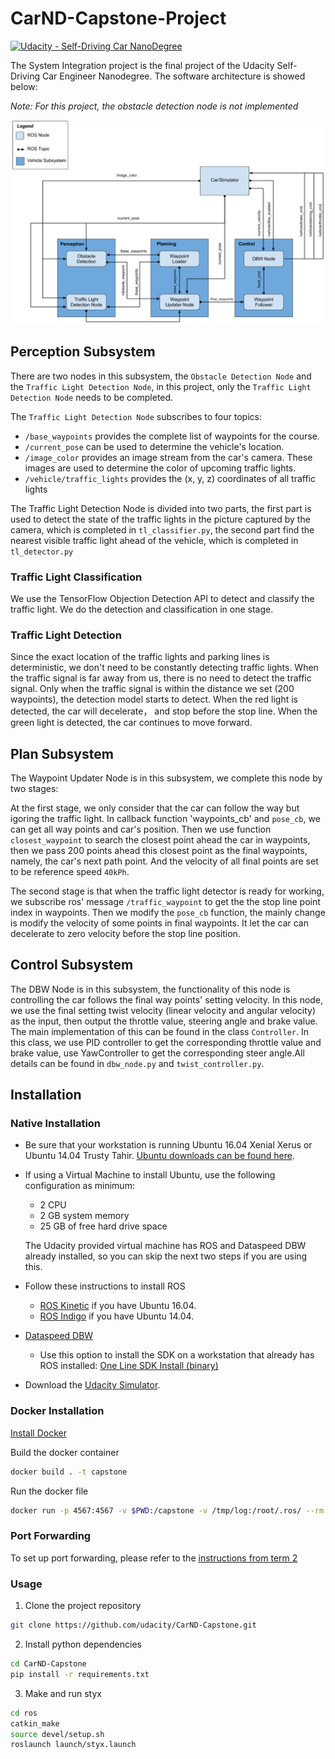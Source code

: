 # CarND-Capstone-Project
[![Udacity - Self-Driving Car NanoDegree](https://s3.amazonaws.com/udacity-sdc/github/shield-carnd.svg)](http://www.udacity.com/drive)

The System Integration project is the final project of the Udacity Self-Driving Car Engineer Nanodegree. The software architecture is showed below:

*Note: For this project, the obstacle detection node is not implemented*

![image alt text](imgs/Structure.png)


## Perception Subsystem

There are two nodes in this subsystem, the `Obstacle Detection Node` and the `Traffic Light Detection Node`, in this project, only the `Traffic Light Detection Node` needs to be completed.

The `Traffic Light Detection Node` subscribes to four topics:

* `/base_waypoints` provides the complete list of waypoints for the course.
* `/current_pose` can be used to determine the vehicle's location.
* `/image_color` provides an image stream from the car's camera. These images are used to determine the color of upcoming traffic lights.
* `/vehicle/traffic_lights` provides the (x, y, z) coordinates of all traffic lights

The Traffic Light Detection Node is divided into two parts, the first part is used to detect the state of the traffic lights in the picture captured by the camera, which is completed in `tl_classifier.py`, the second part find the nearest visible traffic light ahead of the vehicle, which is completed in `tl_detector.py`

### Traffic Light Classification

We use the TensorFlow Objection Detection API to detect and classify the traffic light. We do the detection and classification in one stage. 

### Traffic Light Detection

Since the exact location of the traffic lights and parking lines is deterministic, we don't need to be constantly detecting traffic lights. When the traffic signal is far away from us, there is no need to detect the traffic signal. Only when the traffic signal is within the distance we set (200 waypoints), the detection model starts to detect. When the red light is detected, the car will decelerate， and stop before the stop line. When the green light is detected, the car continues to move forward.

## Plan Subsystem

The Waypoint Updater Node is in this subsystem, we complete this node by two stages:

At the first stage, we only consider that the car can follow the way but igoring the traffic light. In callback function 'waypoints_cb' and `pose_cb`, we can get all way points and car's position. Then we use function `closest_waypoint` to search the closest point ahead the car in waypoints, then we pass 200 points ahead this closest point as the final waypoints, namely, the car's next path point. And the velocity of all final points are set to be reference speed `40kPh`.

The second stage is that when the traffic light detector is ready for working, we subscribe ros' message `/traffic_waypoint` to get the the stop line point index in waypoints. Then we modify the `pose_cb` function, the mainly change is modify the velocity of some points in final waypoints. It let the car can decelerate to zero velocity before the stop line position.


## Control Subsystem

The DBW Node is in this subsystem, the functionality of this node is controlling the car follows the final way points' setting velocity. In this node, we use the final setting twist velocity (linear velocity and angular velocity) as the input, then output the throttle value, steering angle and brake value. The main implementation of this can be found in the class `Controller`. In this class, we use PID controller to get the corresponding throttle value and brake value, use YawController to get the corresponding steer angle.All details can be found in `dbw_node.py` and `twist_controller.py`.

## Installation

### Native Installation

* Be sure that your workstation is running Ubuntu 16.04 Xenial Xerus or Ubuntu 14.04 Trusty Tahir. [Ubuntu downloads can be found here](https://www.ubuntu.com/download/desktop).
* If using a Virtual Machine to install Ubuntu, use the following configuration as minimum:
  * 2 CPU
  * 2 GB system memory
  * 25 GB of free hard drive space

  The Udacity provided virtual machine has ROS and Dataspeed DBW already installed, so you can skip the next two steps if you are using this.

* Follow these instructions to install ROS
  * [ROS Kinetic](http://wiki.ros.org/kinetic/Installation/Ubuntu) if you have Ubuntu 16.04.
  * [ROS Indigo](http://wiki.ros.org/indigo/Installation/Ubuntu) if you have Ubuntu 14.04.
* [Dataspeed DBW](https://bitbucket.org/DataspeedInc/dbw_mkz_ros)
  * Use this option to install the SDK on a workstation that already has ROS installed: [One Line SDK Install (binary)](https://bitbucket.org/DataspeedInc/dbw_mkz_ros/src/81e63fcc335d7b64139d7482017d6a97b405e250/ROS_SETUP.md?fileviewer=file-view-default)
* Download the [Udacity Simulator](https://github.com/udacity/CarND-Capstone/releases).

### Docker Installation

[Install Docker](https://docs.docker.com/engine/installation/)

Build the docker container

```bash
docker build . -t capstone
```

Run the docker file

```bash
docker run -p 4567:4567 -v $PWD:/capstone -v /tmp/log:/root/.ros/ --rm -it capstone
```

### Port Forwarding

To set up port forwarding, please refer to the [instructions from term 2](https://classroom.udacity.com/nanodegrees/nd013/parts/40f38239-66b6-46ec-ae68-03afd8a601c8/modules/0949fca6-b379-42af-a919-ee50aa304e6a/lessons/f758c44c-5e40-4e01-93b5-1a82aa4e044f/concepts/16cf4a78-4fc7-49e1-8621-3450ca938b77)

### Usage

1. Clone the project repository

```bash
git clone https://github.com/udacity/CarND-Capstone.git
```

2. Install python dependencies

```bash
cd CarND-Capstone
pip install -r requirements.txt
```

3. Make and run styx

```bash
cd ros
catkin_make
source devel/setup.sh
roslaunch launch/styx.launch
```
